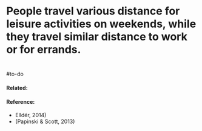 # People travel various distance for leisure activities on weekends, while they travel similar distance to work or for errands.


#
#to-do 
#### Related:


#### Reference:
- Elldér, 2014)
- (Papinski & Scott, 2013)